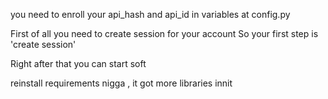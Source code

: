 you need to enroll your api_hash and api_id in variables at config.py 

First of all you need to create session for your account 
So your first step is 'create session'

Right after that you can start soft

reinstall requirements nigga , it got more libraries innit 